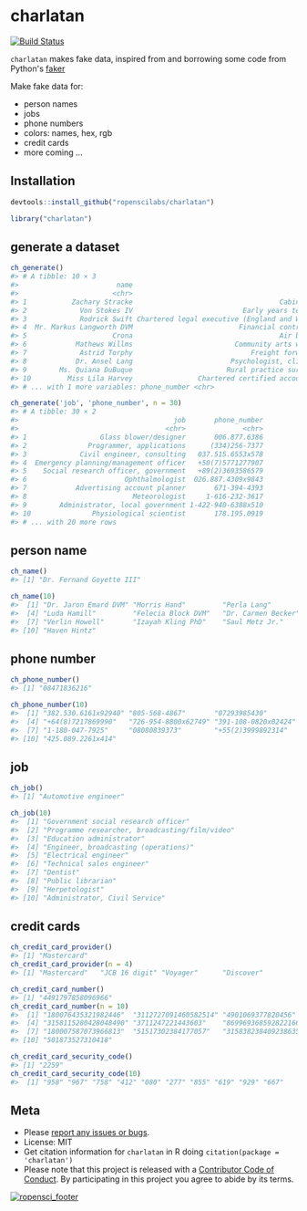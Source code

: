 charlatan
=========



[![Build Status](https://travis-ci.org/ropenscilabs/charlatan.svg?branch=master)](https://travis-ci.org/ropenscilabs/charlatan)

`charlatan` makes fake data, inspired from and borrowing some code from Python's [faker](https://github.com/joke2k/faker) 

Make fake data for:

* person names
* jobs
* phone numbers
* colors: names, hex, rgb
* credit cards
* more coming ...

## Installation


```r
devtools::install_github("ropenscilabs/charlatan")
```


```r
library("charlatan")
```

## generate a dataset


```r
ch_generate()
#> # A tibble: 10 × 3
#>                        name                                           job
#>                       <chr>                                         <chr>
#> 1           Zachary Stracke                                    Cabin crew
#> 2             Von Stokes IV                           Early years teacher
#> 3             Rodrick Swift Chartered legal executive (England and Wales)
#> 4  Mr. Markus Langworth DVM                          Financial controller
#> 5                     Crona                                    Air broker
#> 6            Mathews Willms                         Community arts worker
#> 7             Astrid Torphy                             Freight forwarder
#> 8            Dr. Ansel Lang                        Psychologist, clinical
#> 9        Ms. Quiana DuBuque                       Rural practice surveyor
#> 10         Miss Lila Harvey                Chartered certified accountant
#> # ... with 1 more variables: phone_number <chr>
```


```r
ch_generate('job', 'phone_number', n = 30)
#> # A tibble: 30 × 2
#>                                      job       phone_number
#>                                    <chr>              <chr>
#> 1                  Glass blower/designer       006.877.6386
#> 2               Programmer, applications      (334)256-7377
#> 3             Civil engineer, consulting   037.515.6553x578
#> 4  Emergency planning/management officer   +50(7)5771277907
#> 5    Social research officer, government   +89(2)3693586579
#> 6                        Ophthalmologist  026.887.4309x9843
#> 7            Advertising account planner       671-394-4393
#> 8                          Meteorologist     1-616-232-3617
#> 9        Administrator, local government 1-422-940-6388x510
#> 10               Physiological scientist       178.195.0919
#> # ... with 20 more rows
```


## person name


```r
ch_name()
#> [1] "Dr. Fernand Goyette III"
```


```r
ch_name(10)
#>  [1] "Dr. Jaron Emard DVM" "Morris Hand"         "Perla Lang"         
#>  [4] "Luda Hamill"         "Felecia Block DVM"   "Dr. Carmen Becker"  
#>  [7] "Verlin Howell"       "Izayah Kling PhD"    "Saul Metz Jr."      
#> [10] "Haven Hintz"
```


## phone number


```r
ch_phone_number()
#> [1] "08471836216"
```


```r
ch_phone_number(10)
#>  [1] "382.530.6161x92940" "805-568-4867"       "07293985430"       
#>  [4] "+64(8)7217869990"   "726-954-8800x62749" "391-108-0820x02424"
#>  [7] "1-180-047-7925"     "08080839373"        "+55(2)3999892314"  
#> [10] "425.089.2261x414"
```

## job


```r
ch_job()
#> [1] "Automotive engineer"
```


```r
ch_job(10)
#>  [1] "Government social research officer"           
#>  [2] "Programme researcher, broadcasting/film/video"
#>  [3] "Education administrator"                      
#>  [4] "Engineer, broadcasting (operations)"          
#>  [5] "Electrical engineer"                          
#>  [6] "Technical sales engineer"                     
#>  [7] "Dentist"                                      
#>  [8] "Public librarian"                             
#>  [9] "Herpetologist"                                
#> [10] "Administrator, Civil Service"
```

## credit cards


```r
ch_credit_card_provider()
#> [1] "Mastercard"
ch_credit_card_provider(n = 4)
#> [1] "Mastercard"   "JCB 16 digit" "Voyager"      "Discover"
```


```r
ch_credit_card_number()
#> [1] "4491797858096966"
ch_credit_card_number(n = 10)
#>  [1] "180076435321982446"  "3112727091460582514" "4901069377820456"   
#>  [4] "3158115280428048490" "3711247221443603"    "869969368592822166" 
#>  [7] "180007587073966813"  "51517302384177057"   "3158382384092386354"
#> [10] "501873527310418"
```


```r
ch_credit_card_security_code()
#> [1] "2259"
ch_credit_card_security_code(10)
#>  [1] "958" "967" "758" "412" "080" "277" "855" "619" "929" "667"
```



## Meta

* Please [report any issues or bugs](https://github.com/ropenscilabs/charlatan/issues).
* License: MIT
* Get citation information for `charlatan` in R doing `citation(package = 'charlatan')`
* Please note that this project is released with a [Contributor Code of Conduct](CONDUCT.md). 
By participating in this project you agree to abide by its terms.

[![ropensci_footer](https://ropensci.org/public_images/github_footer.png)](https://ropensci.org)

